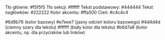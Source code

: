 Tło główne: #f5f5f5
Tło sekcji: #ffffff
Tekst podstawowy: #444444
Tekst nagłówków: #222222
Kolor akcentu: #ffa500
Cień: #c4c4c4


#6d9b76 (kolor bazowy)
#e7eee7 (jasny odcień koloru bazowego)
#4d4d4d (ciemny szary dla tekstu)
#ffffff (biały kolor dla tekstu)
#b6d7a8 (kolor akcentu, np. dla przycisków lub linków)